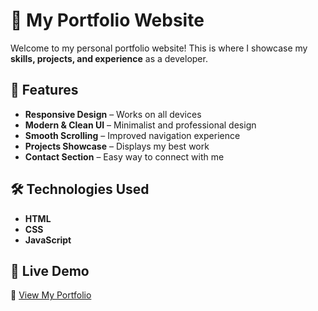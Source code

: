 # 🚀 My Portfolio Website  

Welcome to my personal portfolio website! This is where I showcase my **skills, projects, and experience** as a developer.  

## 🌟 Features  
- **Responsive Design** – Works on all devices  
- **Modern & Clean UI** – Minimalist and professional design  
- **Smooth Scrolling** – Improved navigation experience  
- **Projects Showcase** – Displays my best work  
- **Contact Section** – Easy way to connect with me  

## 🛠️ Technologies Used  
- **HTML**  
- **CSS**  
- **JavaScript**  

## 🎨 Live Demo  
🔗 [View My Portfolio](https://github.com/jayanthjayanth/Portfolio-CV)  
